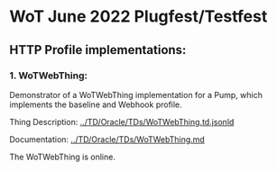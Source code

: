 # WoT June 2022 Plugfest/Testfest

## HTTP Profile implementations:

### 1. WoTWebThing:

Demonstrator of a WoTWebThing implementation for a Pump, which implements the baseline and Webhook profile.

Thing Description: [../TD/Oracle/TDs/WoTWebThing.td.jsonld]()

Documentation: [../TD/Oracle/TDs/WoTWebThing.md](../TD/Oracle/TDs/WoTWebThing.md)

The WoTWebThing is online.